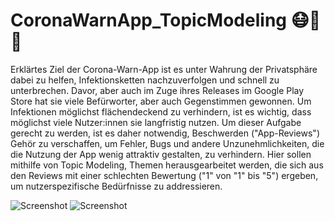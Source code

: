 # CoronaWarnApp_TopicModeling 😷🦠📱
Erklärtes Ziel der Corona-Warn-App ist es unter Wahrung der Privatsphäre dabei zu helfen, Infektionsketten nachzuverfolgen und schnell zu unterbrechen. Davor, aber auch im Zuge ihres Releases im Google Play Store hat sie viele Befürworter, aber auch Gegenstimmen gewonnen. Um Infektionen möglichst flächendeckend zu verhindern, ist es wichtig, dass möglichst viele Nutzer:innen sie langfristig nutzen. Um dieser Aufgabe gerecht zu werden, ist es daher notwendig, Beschwerden ("App-Reviews") Gehör zu verschaffen, um Fehler, Bugs und andere Unzunehmlichkeiten, die die Nutzung der App wenig attraktiv gestalten, zu verhindern. Hier sollen mithilfe von Topic Modeling, Themen herausgearbeitet werden, die sich aus den Reviews mit einer schlechten Bewertung ("1" von "1" bis "5") ergeben, um nutzerspezifische Bedürfnisse zu addressieren.

![Screenshot](https://raw.githubusercontent.com/nnamliehbes/CoronaWarnApp_TopicModeling/master/images/topics.gif)
![Screenshot](https://raw.githubusercontent.com/nnamliehbes/CoronaWarnApp_TopicModeling/master/images/Piechart.png)
